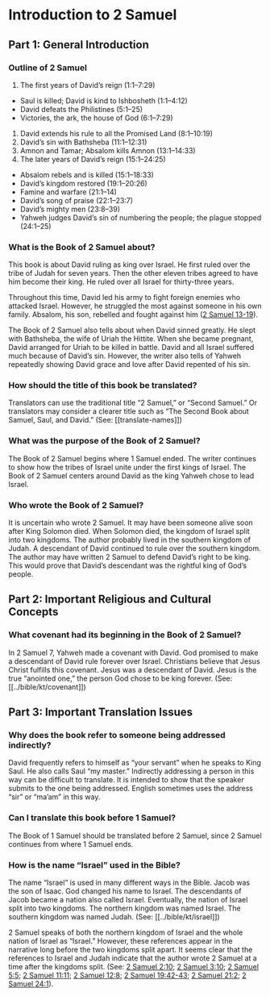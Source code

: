 # Introduction to 2 Samuel
## Part 1: General Introduction

### Outline of 2 Samuel

1. The first years of David’s reign (1:1–7:29)
- Saul is killed; David is kind to Ishbosheth (1:1–4:12)
- David defeats the Philistines (5:1–25)
- Victories, the ark, the house of God (6:1–7:29)
1. David extends his rule to all the Promised Land (8:1–10:19)
1. David’s sin with Bathsheba (11:1–12:31)
1. Amnon and Tamar; Absalom kills Amnon (13:1–14:33)
1. The later years of David’s reign (15:1–24:25)
- Absalom rebels and is killed (15:1–18:33)
- David’s kingdom restored (19:1–20:26)
- Famine and warfare (21:1–14)
- David’s song of praise (22:1–23:7)
- David’s mighty men (23:8–39)
- Yahweh judges David’s sin of numbering the people; the plague stopped (24:1–25)

### What is the Book of 2 Samuel about?

This book is about David ruling as king over Israel. He first ruled over the tribe of Judah for seven years. Then the other eleven tribes agreed to have him become their king. He ruled over all Israel for thirty-three years.

Throughout this time, David led his army to fight foreign enemies who attacked Israel. However, he struggled the most against someone in his own family. Absalom, his son, rebelled and fought against him ([2 Samuel 13-19](../13/01.md)).

The Book of 2 Samuel also tells about when David sinned greatly. He slept with Bathsheba, the wife of Uriah the Hittite. When she became pregnant, David arranged for Uriah to be killed in battle. David and all Israel suffered much because of David’s sin. However, the writer also tells of Yahweh repeatedly showing David grace and love after David repented of his sin.

### How should the title of this book be translated?

Translators can use the traditional title “2 Samuel,” or “Second Samuel.” Or translators may consider a clearer title such as “The Second Book about Samuel, Saul, and David.” (See: [[translate-names]])

### What was the purpose of the Book of 2 Samuel?

The Book of 2 Samuel begins where 1 Samuel ended. The writer continues to show how the tribes of Israel unite under the first kings of Israel. The Book of 2 Samuel centers around David as the king Yahweh chose to lead Israel.

### Who wrote the Book of 2 Samuel?

It is uncertain who wrote 2 Samuel. It may have been someone alive soon after King Solomon died. When Solomon died, the kingdom of Israel split into two kingdoms. The author probably lived in the southern kingdom of Judah. A descendant of David continued to rule over the southern kingdom. The author may have written 2 Samuel to defend David’s right to be king. This would prove that David’s descendant was the rightful king of God’s people.

## Part 2: Important Religious and Cultural Concepts

### What covenant had its beginning in the Book of 2 Samuel?

In 2 Samuel 7, Yahweh made a covenant with David. God promised to make a descendant of David rule forever over Israel. Christians believe that Jesus Christ fulfills this covenant. Jesus was a descendant of David. Jesus is the true “anointed one,” the person God chose to be king forever. (See: [[../bible/kt/covenant]])

## Part 3: Important Translation Issues

### Why does the book refer to someone being addressed indirectly?

David frequently refers to himself as “your servant” when he speaks to King Saul. He also calls Saul “my master.” Indirectly addressing a person in this way can be difficult to translate. It is intended to show that the speaker submits to the one being addressed. English sometimes uses the address “sir” or “ma’am” in this way.

### Can I translate this book before 1 Samuel?

The Book of 1 Samuel should be translated before 2 Samuel, since 2 Samuel continues from where 1 Samuel ends.

### How is the name “Israel” used in the Bible?

The name “Israel” is used in many different ways in the Bible. Jacob was the son of Isaac. God changed his name to Israel. The descendants of Jacob became a nation also called Israel. Eventually, the nation of Israel split into two kingdoms. The northern kingdom was named Israel. The southern kingdom was named Judah. (See: [[../bible/kt/israel]])

2 Samuel speaks of both the northern kingdom of Israel and the whole nation of Israel as “Israel.” However, these references appear in the narrative long before the two kingdoms split apart. It seems clear that the references to Israel and Judah indicate that the author wrote 2 Samuel at a time after the kingdoms split. (See: [2 Samuel 2:10](../02/10.md); [2 Samuel 3:10](../03/10.md); [2 Samuel 5:5](../05/05.md); [2 Samuel 11:11](../11/11.md); [2 Samuel 12:8](../12/08.md); [2 Samuel 19:42-43](../19/42.md); [2 Samuel 21:2](../21/02.md); [2 Samuel 24:1](../24/01.md)).
